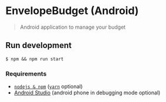 # EnvelopeBudget (Android)
> Android application to manage your budget

## Run development

```shell
$ npm && npm run start
```

### Requirements

* [`nodejs & npm`](https://nodejs.org/en/) ([`yarn`](https://yarnpkg.com/en/) optional)
* [Android Studio](https://developer.android.com/studio/index.html) (android phone in debugging mode optional)
